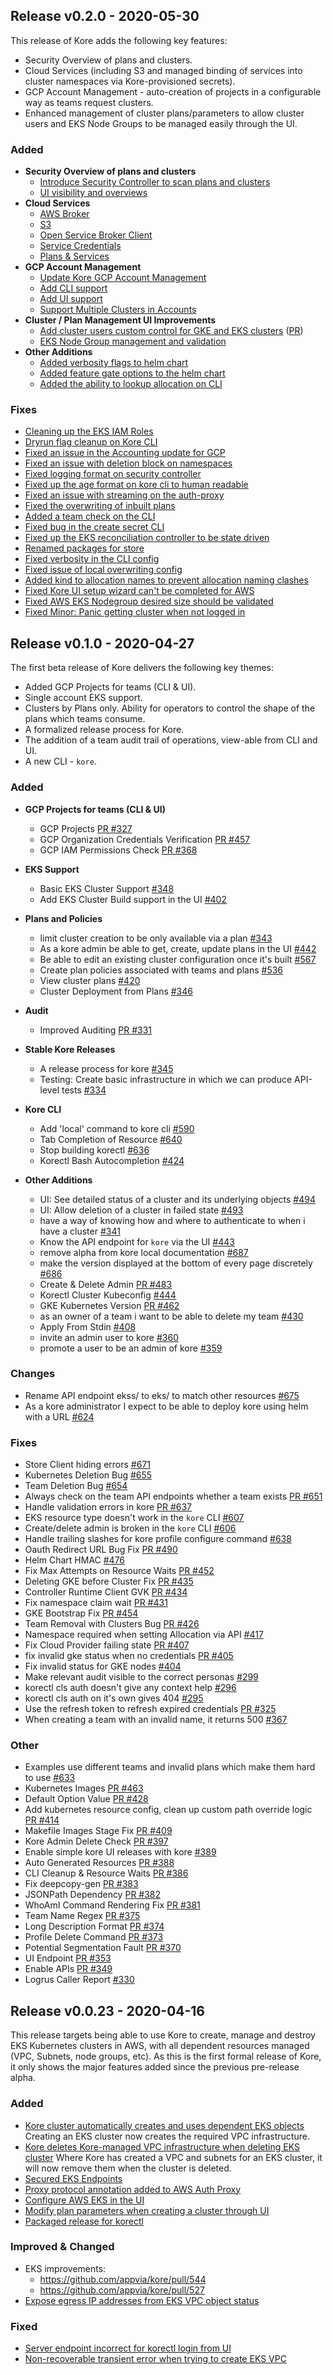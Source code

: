 ## Release v0.2.0 - 2020-05-30

This release of Kore adds the following key features:

- Security Overview of plans and clusters.
- Cloud Services (including S3 and managed binding of services into cluster namespaces via Kore-provisioned secrets).
- GCP Account Management - auto-creation of projects in a configurable way as teams request clusters.
- Enhanced management of cluster plans/parameters to allow cluster users and EKS Node Groups to be managed easily through the UI.

### Added

- **Security Overview of plans and clusters**
    - [Introduce Security Controller to scan plans and clusters](https://github.com/appvia/kore/issues/437)
    - [UI visibility and overviews](https://github.com/appvia/kore/issues/436)
- **Cloud Services**
    - [AWS Broker](https://github.com/appvia/kore/issues/707)
    - [S3](https://github.com/appvia/kore/issues/628)
    - [Open Service Broker Client](https://github.com/appvia/kore/issues/710)
    - [Service Credentials](https://github.com/appvia/kore/issues/644)
    - [Plans & Services](https://github.com/appvia/kore/issues/642)
- **GCP Account Management**
    - [Update Kore GCP Account Management](https://github.com/appvia/kore/issues/648)
    - [Add CLI support](https://github.com/appvia/kore/issues/649)
    - [Add UI support](https://github.com/appvia/kore/issues/650)
    - [Support Multiple Clusters in Accounts](https://github.com/appvia/kore/issues/828)
- **Cluster / Plan Management UI Improvements**
    - [Add cluster users custom control for GKE and EKS clusters](https://github.com/appvia/kore/issues/539) ([PR](https://github.com/appvia/kore/pull/823))
    - [EKS Node Group management and validation](https://github.com/appvia/kore/pull/835)
- **Other Additions**
    - [Added verbosity flags to helm chart](https://github.com/appvia/kore/issues/815)
    - [Added feature gate options to the helm chart](https://github.com/appvia/kore/issues/807)
    - [Added the ability to lookup allocation on CLI](https://github.com/appvia/kore/issues/766)

### Fixes
- [Cleaning up the EKS IAM Roles](https://github.com/appvia/kore/issues/820)
- [Dryrun flag cleanup on Kore CLI](https://github.com/appvia/kore/issues/801)
- [Fixed an issue in the Accounting update for GCP](https://github.com/appvia/kore/pull/805)
- [Fixed an issue with deletion block on namespaces](https://github.com/appvia/kore/issues/800)
- [Fixed logging format on security controller](https://github.com/appvia/kore/issues/796)
- [Fixed up the age format on kore cli to human readable](https://github.com/appvia/kore/issues/614)
- [Fixed an issue with streaming on the auth-proxy](https://github.com/appvia/kore/issues/704)
- [Fixed the overwriting of inbuilt plans](https://github.com/appvia/kore/issues/755)
- [Added a team check on the CLI](https://github.com/appvia/kore/pull/733)
- [Fixed bug in the create secret CLI](https://github.com/appvia/kore/issues/743)
- [Fixed up the EKS reconciliation controller to be state driven](https://github.com/appvia/kore/pull/576)
- [Renamed packages for store](https://github.com/appvia/kore/pull/719)
- [Fixed verbosity in the CLI config](https://github.com/appvia/kore/issues/697)
- [Fixed issue of local overwriting config](https://github.com/appvia/kore/issues/698)
- [Added kind to allocation names to prevent allocation naming clashes](https://github.com/appvia/kore/issues/679)
- [Fixed Kore UI setup wizard can't be completed for AWS](https://github.com/appvia/kore/issues/600)
- [Fixed AWS EKS Nodegroup desired size should be validated](https://github.com/appvia/kore/issues/611)
- [Fixed Minor: Panic getting cluster when not logged in](https://github.com/appvia/kore/issues/542)

## Release v0.1.0 - 2020-04-27

The first beta release of Kore delivers the following key themes:
- Added GCP Projects for teams (CLI & UI).
- Single account EKS support.
- Clusters by Plans only. Ability for operators to control the shape of the plans which teams consume.
- A formalized release process for Kore.
- The addition of a team audit trail of operations, view-able from CLI and UI.
- A new CLI - `kore`.

### Added

- **GCP Projects for teams (CLI & UI)**
    - GCP Projects [PR #327](https://github.com/appvia/kore/pull/327)
    - GCP Organization Credentials Verification [PR #457](https://github.com/appvia/kore/pull/457)
    - GCP IAM Permissions Check [PR #368](https://github.com/appvia/kore/pull/368)
- **EKS Support**
    - Basic EKS Cluster Support [#348](https://github.com/appvia/kore/issues/348)
    - Add EKS Cluster Build support in the UI [#402](https://github.com/appvia/kore/issues/402)
- **Plans and Policies**
    - limit cluster creation to be only available via a plan [#343](https://github.com/appvia/kore/issues/343)
    - As a kore admin be able to get, create, update plans in the UI [#442](https://github.com/appvia/kore/issues/442)
    - Be able to edit an existing cluster configuration once it's built [#567](https://github.com/appvia/kore/issues/567)
    - Create plan policies associated with teams and plans [#536](https://github.com/appvia/kore/issues/536)
    - View cluster plans [#420](https://github.com/appvia/kore/issues/420)
    - Cluster Deployment from Plans [#346](https://github.com/appvia/kore/issues/346)
- **Audit**
    - Improved Auditing [PR #331](https://github.com/appvia/kore/pull/331)
- **Stable Kore Releases**
    - A release process for kore [#345](https://github.com/appvia/kore/issues/345)
    - Testing: Create basic infrastructure in which we can produce API-level tests [#334](https://github.com/appvia/kore/issues/334)
- **Kore CLI**
    - Add 'local' command to kore cli [#590](https://github.com/appvia/kore/issues/590)
    - Tab Completion of Resource [#640](https://github.com/appvia/kore/issues/640)
    - Stop building korectl [#636](https://github.com/appvia/kore/issues/636)
    - Korectl Bash Autocompletion [#424](https://github.com/appvia/kore/issues/424)

- **Other Additions**
    - UI: See detailed status of a cluster and its underlying objects [#494](https://github.com/appvia/kore/issues/494)
    - UI: Allow deletion of a cluster in failed state [#493](https://github.com/appvia/kore/issues/493)
    - have a way of knowing how and where to authenticate to when i have a cluster [#341](https://github.com/appvia/kore/issues/341)
    - Know the API endpoint for `kore` via the UI [#443](https://github.com/appvia/kore/issues/443)
    - remove alpha from kore local documentation [#687](https://github.com/appvia/kore/issues/687)
    - make the version displayed at the bottom of every page discretely [#686](https://github.com/appvia/kore/issues/686)
    - Create & Delete Admin [PR #483](https://github.com/appvia/kore/pull/483)
    - Korectl Cluster Kubeconfig [#444](https://github.com/appvia/kore/issues/444)
    - GKE Kubernetes Version [PR #462](https://github.com/appvia/kore/pull/462)
    - as an owner of a team i want to be able to delete my team [#430](https://github.com/appvia/kore/issues/430)
    - Apply From Stdin [#408](https://github.com/appvia/kore/issues/408)
    - invite an admin user to kore  [#360](https://github.com/appvia/kore/issues/360)
    - promote a user to be an admin of kore [#359](https://github.com/appvia/kore/issues/359)

### Changes
- Rename API endpoint ekss/ to eks/ to match other resources [#675](https://github.com/appvia/kore/issues/675)
- As a kore administrator I expect to be able to deploy kore using helm with a URL [#624](https://github.com/appvia/kore/issues/624)

### Fixes
- Store Client hiding errors [#671](https://github.com/appvia/kore/issues/671)
- Kubernetes Deletion Bug [#655](https://github.com/appvia/kore/issues/655)
- Team Deletion Bug [#654](https://github.com/appvia/kore/issues/654)
- Always check on the team API endpoints whether a team exists [PR #651](https://github.com/appvia/kore/pull/651)
- Handle validation errors in kore [PR #637](https://github.com/appvia/kore/pull/637)
- EKS resource type doesn't work in the `kore` CLI [#607](https://github.com/appvia/kore/issues/607)
- Create/delete admin is broken in the `kore` CLI [#606](https://github.com/appvia/kore/issues/606)
- Handle trailing slashes for kore profile configure command [#638](https://github.com/appvia/kore/issues/638)
- Oauth Redirect URL Bug Fix [PR #490](https://github.com/appvia/kore/pull/490)
- Helm Chart HMAC  [#476](https://github.com/appvia/kore/issues/476)
- Fix Max Attempts on Resource Waits [PR #452](https://github.com/appvia/kore/pull/452)
- Deleting GKE before Cluster Fix [PR #435](https://github.com/appvia/kore/pull/435)
- Controller Runtime Client GVK [PR #434](https://github.com/appvia/kore/pull/434)
- Fix namespace claim wait [PR #431](https://github.com/appvia/kore/pull/431)
- GKE Bootstrap Fix [PR #454](https://github.com/appvia/kore/pull/454)
- Team Removal with Clusters Bug [PR #426](https://github.com/appvia/kore/pull/426)
- Namespace required when setting Allocation via API [#417](https://github.com/appvia/kore/issues/417)
- Fix Cloud Provider failing state [PR #407](https://github.com/appvia/kore/pull/407)
- fix invalid gke status when no credentials [PR #405](https://github.com/appvia/kore/pull/405)
- Fix invalid status for GKE nodes [#404](https://github.com/appvia/kore/issues/404)
- Make relevant audit visible to the correct personas [#299](https://github.com/appvia/kore/issues/299)
- korectl cls auth doesn't give any context help [#296](https://github.com/appvia/kore/issues/296)
- korectl cls auth on it's own gives 404 [#295](https://github.com/appvia/kore/issues/295)
- Use the refresh token to refresh expired credentials [PR #325](https://github.com/appvia/kore/pull/325)
- When creating a team with an invalid name, it returns 500 [#367](https://github.com/appvia/kore/issues/367)

### Other
- Examples use different teams and invalid plans which make them hard to use [#633](https://github.com/appvia/kore/issues/633)
- Kubernetes Images [PR #463](https://github.com/appvia/kore/pull/463)
- Default Option Value [PR #428](https://github.com/appvia/kore/pull/428)
- Add kubernetes resource config, clean up custom path override logic [PR #414](https://github.com/appvia/kore/pull/414)
- Makefile Images Stage Fix [PR #409](https://github.com/appvia/kore/pull/409)
- Kore Admin Delete Check [PR #397](https://github.com/appvia/kore/pull/397)
- Enable simple kore UI releases with kore [#389](https://github.com/appvia/kore/issues/389)
- Auto Generated Resources  [PR #388](https://github.com/appvia/kore/pull/388)
- CLI Cleanup & Resource Waits [PR #386](https://github.com/appvia/kore/pull/386)
- Fix deepcopy-gen [PR #383](https://github.com/appvia/kore/pull/383)
- JSONPath Dependency [PR #382](https://github.com/appvia/kore/pull/382)
- WhoAmI Command Rendering Fix [PR #381](https://github.com/appvia/kore/pull/381)
- Team Name Regex [PR #375](https://github.com/appvia/kore/pull/375)
- Long Description Format [PR #374](https://github.com/appvia/kore/pull/374)
- Profile Delete Command [PR #373](https://github.com/appvia/kore/pull/373)
- Potential Segmentation Fault [PR #370](https://github.com/appvia/kore/pull/370)
- UI Endpoint [PR #353](https://github.com/appvia/kore/pull/353)
- Enable APIs [PR #349](https://github.com/appvia/kore/pull/349)
- Logrus Caller Report  [#330](https://github.com/appvia/kore/issues/330)

## Release v0.0.23 - 2020-04-16
This release targets being able to use Kore to create, manage and destroy EKS Kubernetes clusters in AWS, with
all dependent resources managed (VPC, Subnets, node groups, etc).
As this is the first formal release of Kore, it only shows the major features added since the previous pre-release alpha.
### Added
- [Kore cluster automatically creates and uses dependent EKS objects](https://github.com/appvia/kore/issues/450)
  Creating an EKS cluster now creates the required VPC infrastructure.
- [Kore deletes Kore-managed VPC infrastructure when deleting EKS cluster](https://github.com/appvia/kore/issues/492)
  Where Kore has created a VPC and subnets for an EKS cluster, it will now remove them when the cluster is deleted.
- [Secured EKS Endpoints](https://github.com/appvia/kore/issues/514)
- [Proxy protocol annotation added to AWS Auth Proxy](https://github.com/appvia/kore/issues/505)
- [Configure AWS EKS in the UI](https://github.com/appvia/kore/issues/488)
- [Modify plan parameters when creating a cluster through UI](https://github.com/appvia/kore/issues/489)
- [Packaged release for korectl](https://github.com/appvia/kore/issues/324)
### Improved & Changed
- EKS improvements:
  - https://github.com/appvia/kore/pull/544
  - https://github.com/appvia/kore/pull/527
- [Expose egress IP addresses from EKS VPC object status](https://github.com/appvia/kore/issues/517)
### Fixed
- [Server endpoint incorrect for korectl login from UI](https://github.com/appvia/kore/issues/571)
- [Non-recoverable transient error when trying to create EKS VPC](https://github.com/appvia/kore/issues/548)
